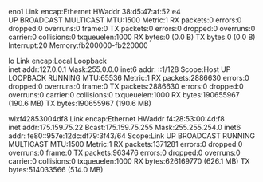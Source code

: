 eno1      Link encap:Ethernet  HWaddr 38:d5:47:af:52:e4  
          UP BROADCAST MULTICAST  MTU:1500  Metric:1
          RX packets:0 errors:0 dropped:0 overruns:0 frame:0
          TX packets:0 errors:0 dropped:0 overruns:0 carrier:0
          collisions:0 txqueuelen:1000 
          RX bytes:0 (0.0 B)  TX bytes:0 (0.0 B)
          Interrupt:20 Memory:fb200000-fb220000 

lo        Link encap:Local Loopback  
          inet addr:127.0.0.1  Mask:255.0.0.0
          inet6 addr: ::1/128 Scope:Host
          UP LOOPBACK RUNNING  MTU:65536  Metric:1
          RX packets:2886630 errors:0 dropped:0 overruns:0 frame:0
          TX packets:2886630 errors:0 dropped:0 overruns:0 carrier:0
          collisions:0 txqueuelen:1000 
          RX bytes:190655967 (190.6 MB)  TX bytes:190655967 (190.6 MB)

wlxf42853004df8 Link encap:Ethernet  HWaddr f4:28:53:00:4d:f8  
          inet addr:175.159.75.22  Bcast:175.159.75.255  Mask:255.255.254.0
          inet6 addr: fe80::957e:12dc:df79:3f43/64 Scope:Link
          UP BROADCAST RUNNING MULTICAST  MTU:1500  Metric:1
          RX packets:1371281 errors:0 dropped:0 overruns:0 frame:0
          TX packets:963476 errors:0 dropped:0 overruns:0 carrier:0
          collisions:0 txqueuelen:1000 
          RX bytes:626169770 (626.1 MB)  TX bytes:514033566 (514.0 MB)

